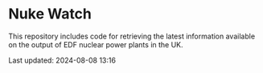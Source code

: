 # Nuke Watch

This repository includes code for retrieving the latest information available on the output of EDF nuclear power plants in the UK.

Last updated: 2024-08-08 13:16
